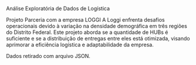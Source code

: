 Análise Exploratória de Dados de Logística

Projeto Parceria com a empresa LOGGI
A Loggi enfrenta desafios operacionais devido à variação na densidade demográfica em três regiões do Distrito Federal. Este projeto aborda se a quantidade de HUBs é suficiente e se a distribuição de entregas entre eles está otimizada, visando aprimorar a eficiência logística e adaptabilidade da empresa.

Dados retirado com arquivo JSON.
